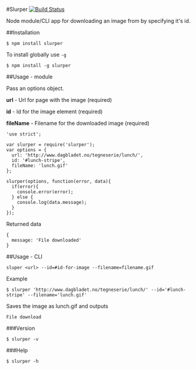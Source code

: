 #Slurper [![Build Status](https://travis-ci.org/zrrrzzt/slurper.svg?branch=master)](https://travis-ci.org/zrrrzzt/slurper)

Node module/CLI app for downloading an image from by specifying it's id.

##Installation

```
$ npm install slurper
```

To install globally use ```-g```

```
$ npm install -g slurper
```

##Usage - module

Pass an options object.

**url** - Url for page with the image (required)

**id** - Id for the image element (required)

**fileName** - Filename for the downloaded image (required)

```
'use strict';

var slurper = require('slurper');
var options = {
  url: 'http://www.dagbladet.no/tegneserie/lunch/',
  id: '#lunch-stripe',
  fileName: 'lunch.gif'
};

slurper(options, function(error, data){
  if(error){
    console.error(error);
  } else {
    console.log(data.message);
  }
});
```

Returned data

```
{
  message: 'File downloaded'
}
```

##Usage - CLI

```
sluper <url> --id=#id-for-image --filename=filename.gif
```

Example

```
$ slurper 'http://www.dagbladet.no/tegneserie/lunch/' --id='#lunch-stripe' --filename='lunch.gif'
```

Saves the image as lunch.gif and outputs

```
File download
```

###Version

```
$ slurper -v
```

###Help

```
$ slurper -h
```
